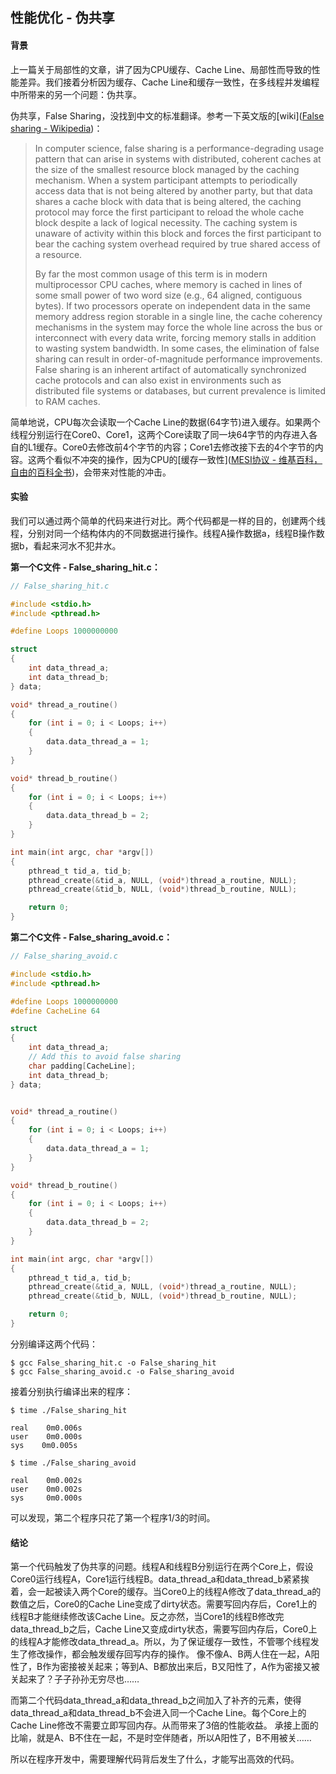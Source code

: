 ## 性能优化 - 伪共享

#### 背景

上一篇关于局部性的文章，讲了因为CPU缓存、Cache Line、局部性而导致的性能差异。我们接着分析因为缓存、Cache Line和缓存一致性，在多线程并发编程中所带来的另一个问题：伪共享。

伪共享，False Sharing，没找到中文的标准翻译。参考一下英文版的[wiki]([False sharing - Wikipedia](https://en.wikipedia.org/wiki/False_sharing))：

> In computer science, false sharing is a performance-degrading usage pattern that can arise in systems with distributed, coherent caches at the size of the smallest resource block managed by the caching mechanism. When a system participant attempts to periodically access data that is not being altered by another party, but that data shares a cache block with data that is being altered, the caching protocol may force the first participant to reload the whole cache block despite a lack of logical necessity. The caching system is unaware of activity within this block and forces the first participant to bear the caching system overhead required by true shared access of a resource.
>
> By far the most common usage of this term is in modern multiprocessor CPU caches, where memory is cached in lines of some small power of two word size (e.g., 64 aligned, contiguous bytes). If two processors operate on independent data in the same memory address region storable in a single line, the cache coherency mechanisms in the system may force the whole line across the bus or interconnect with every data write, forcing memory stalls in addition to wasting system bandwidth. In some cases, the elimination of false sharing can result in order-of-magnitude performance improvements. False sharing is an inherent artifact of automatically synchronized cache protocols and can also exist in environments such as distributed file systems or databases, but current prevalence is limited to RAM caches.

简单地说，CPU每次会读取一个Cache Line的数据(64字节)进入缓存。如果两个线程分别运行在Core0、Core1，这两个Core读取了同一块64字节的内存进入各自的L1缓存。Core0去修改前4个字节的内容；Core1去修改接下去的4个字节的内容。这两个看似不冲突的操作，因为CPU的[缓存一致性]([MESI协议 - 维基百科，自由的百科全书](https://zh.m.wikipedia.org/zh-hans/MESI%E5%8D%8F%E8%AE%AE))，会带来对性能的冲击。



#### 实验

我们可以通过两个简单的代码来进行对比。两个代码都是一样的目的，创建两个线程，分别对同一个结构体内的不同数据进行操作。线程A操作数据a，线程B操作数据b，看起来河水不犯井水。

**第一个C文件 - False_sharing_hit.c：**

```c
// False_sharing_hit.c

#include <stdio.h>
#include <pthread.h>

#define Loops 1000000000

struct
{
    int data_thread_a;
    int data_thread_b;
} data;

void* thread_a_routine()
{
    for (int i = 0; i < Loops; i++)
    {
        data.data_thread_a = 1;
    }
}

void* thread_b_routine()
{
    for (int i = 0; i < Loops; i++)
    {
        data.data_thread_b = 2;
    }
}

int main(int argc, char *argv[])
{
    pthread_t tid_a, tid_b;
    pthread_create(&tid_a, NULL, (void*)thread_a_routine, NULL);
    pthread_create(&tid_b, NULL, (void*)thread_b_routine, NULL);

    return 0;
}
```

**第二个C文件 - False_sharing_avoid.c：**

```c
// False_sharing_avoid.c

#include <stdio.h>
#include <pthread.h>

#define Loops 1000000000
#define CacheLine 64

struct
{
    int data_thread_a;
    // Add this to avoid false sharing
    char padding[CacheLine];
    int data_thread_b;
} data;


void* thread_a_routine()
{
    for (int i = 0; i < Loops; i++)
    {
        data.data_thread_a = 1;
    }
}

void* thread_b_routine()
{
    for (int i = 0; i < Loops; i++)
    {
        data.data_thread_b = 2;
    }
}

int main(int argc, char *argv[])
{
    pthread_t tid_a, tid_b;
    pthread_create(&tid_a, NULL, (void*)thread_a_routine, NULL);
    pthread_create(&tid_b, NULL, (void*)thread_b_routine, NULL);

    return 0;
}
```

分别编译这两个代码：

```shell
$ gcc False_sharing_hit.c -o False_sharing_hit
$ gcc False_sharing_avoid.c -o False_sharing_avoid
```

接着分别执行编译出来的程序：

```shell
$ time ./False_sharing_hit

real    0m0.006s
user    0m0.000s
sys    0m0.005s
```

```shell
$ time ./False_sharing_avoid

real    0m0.002s
user    0m0.002s
sys     0m0.000s
```

可以发现，第二个程序只花了第一个程序1/3的时间。



#### 结论

第一个代码触发了伪共享的问题。线程A和线程B分别运行在两个Core上，假设Core0运行线程A，Core1运行线程B。data_thread_a和data_thread_b紧紧挨着，会一起被读入两个Core的缓存。当Core0上的线程A修改了data_thread_a的数值之后，Core0的Cache Line变成了dirty状态。需要写回内存后，Core1上的线程B才能继续修改该Cache Line。反之亦然，当Core1的线程B修改完data_thread_b之后，Cache Line又变成dirty状态，需要写回内存后，Core0上的线程A才能修改data_thread_a。所以，为了保证缓存一致性，不管哪个线程发生了修改操作，都会触发缓存回写内存的操作。
像不像A、B两人住在一起，A阳性了，B作为密接被关起来；等到A、B都放出来后，B又阳性了，A作为密接又被关起来了？子子孙孙无穷尽也……

而第二个代码data_thread_a和data_thread_b之间加入了补齐的元素，使得data_thread_a和data_thread_b不会进入同一个Cache Line。每个Core上的Cache Line修改不需要立即写回内存。从而带来了3倍的性能收益。
承接上面的比喻，就是A、B不住在一起，不是时空伴随者，所以A阳性了，B不用被关…… 

所以在程序开发中，需要理解代码背后发生了什么，才能写出高效的代码。


